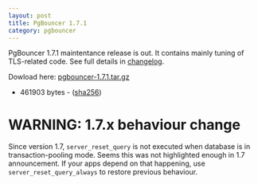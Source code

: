 ```yaml
---
layout: post
title: PgBouncer 1.7.1
category: pgbouncer
---
```


PgBouncer 1.7.1 maintentance release is out.  It contains mainly tuning
of TLS-related code.  See full details in 
[changelog](/changelog.html#pgbouncer-17x).

Dowload here: [pgbouncer-1.7.1.tar.gz](/downloads/files/1.7.1/pgbouncer-1.7.1.tar.gz)
- 461903 bytes - ([sha256](/downloads/files/1.7.1/pgbouncer-1.7.1.tar.gz.sha256))

# WARNING: 1.7.x behaviour change

Since version 1.7, `server_reset_query` is not executed when
database is in transaction-pooling mode.  Seems this was not highlighted
enough in 1.7 announcement.  If your apps depend on that happening, use
`server_reset_query_always` to restore previous behaviour.

